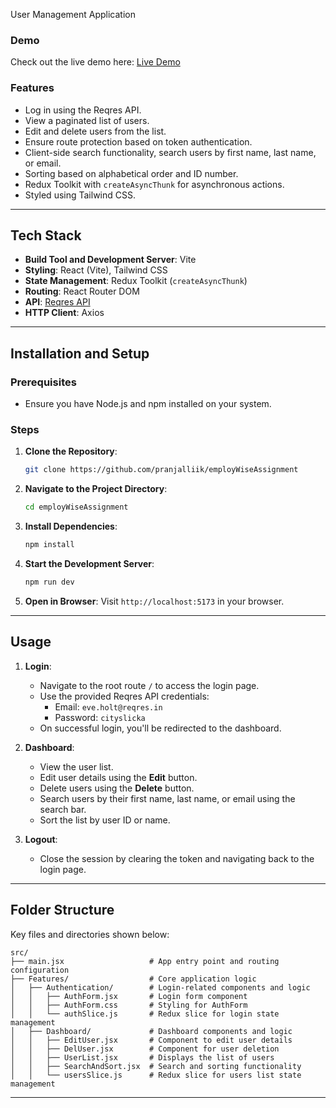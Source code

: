 
User Management Application

### Demo
Check out the live demo here: [Live Demo](https://employ-wise-assignment-taupe.vercel.app/)



### **Features**
- Log in using the Reqres API.
- View a paginated list of users.
- Edit and delete users from the list.
- Ensure route protection based on token authentication.
- Client-side search functionality, search users by first name, last name, or email.
- Sorting based on alphabetical order and ID number.
- Redux Toolkit with `createAsyncThunk` for asynchronous actions.
- Styled using Tailwind CSS.




---

## **Tech Stack**
- **Build Tool and Development Server**: Vite
- **Styling**: React (Vite), Tailwind CSS
- **State Management**: Redux Toolkit (`createAsyncThunk`)
- **Routing**: React Router DOM
- **API**: [Reqres API](https://reqres.in/)
- **HTTP Client**: Axios

---



## **Installation and Setup**

### **Prerequisites**
- Ensure you have Node.js and npm installed on your system.

### **Steps**
1. **Clone the Repository**:
   ```bash
   git clone https://github.com/pranjalliik/employWiseAssignment
   ```
2. **Navigate to the Project Directory**:
   ```bash
   cd employWiseAssignment
   ```
3. **Install Dependencies**:
   ```bash
   npm install
   ```
4. **Start the Development Server**:
   ```bash
   npm run dev
   ```
5. **Open in Browser**:
   Visit `http://localhost:5173` in your browser.

---

## **Usage**
1. **Login**:
   - Navigate to the root route `/` to access the login page.
   - Use the provided Reqres API credentials:
     - Email: `eve.holt@reqres.in`
     - Password: `cityslicka`
   - On successful login, you'll be redirected to the dashboard.

2. **Dashboard**:
   - View the user list.
   - Edit user details using the **Edit** button.
   - Delete users using the **Delete** button.
   - Search users by their first name, last name, or email using the search bar.
   - Sort the list by user ID or name.

3. **Logout**:
   - Close the session by clearing the token and navigating back to the login page.

---

## **Folder Structure**

 Key files and directories shown below:

```
src/
├── main.jsx                   # App entry point and routing configuration
├── Features/                  # Core application logic
│   ├── Authentication/        # Login-related components and logic
│   │   ├── AuthForm.jsx       # Login form component
│   │   ├── AuthForm.css       # Styling for AuthForm
│   │   └── authSlice.js       # Redux slice for login state management
│   ├── Dashboard/             # Dashboard components and logic
│   │   ├── EditUser.jsx       # Component to edit user details
│   │   ├── DelUser.jsx        # Component for user deletion
│   │   ├── UserList.jsx       # Displays the list of users
│   │   ├── SearchAndSort.jsx  # Search and sorting functionality
│   │   └── usersSlice.js      # Redux slice for users list state management 
```

---
